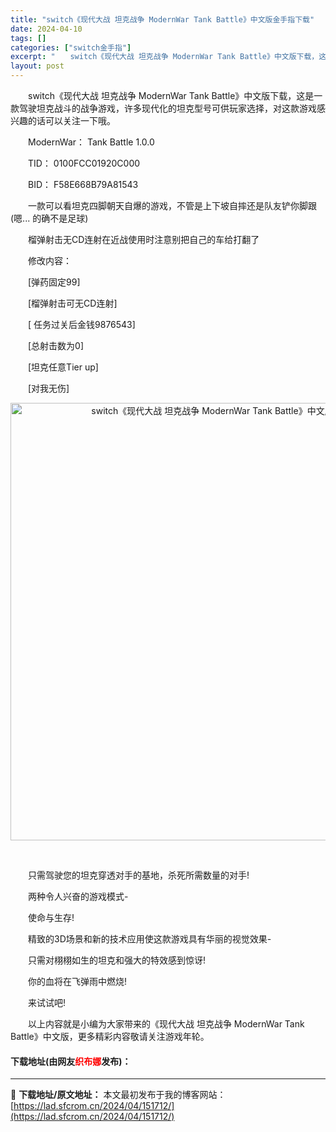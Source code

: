 ```yaml
---
title: "switch《现代大战 坦克战争 ModernWar Tank Battle》中文版金手指下载"
date: 2024-04-10
tags: []
categories: ["switch金手指"]
excerpt: "　　switch《现代大战 坦克战争 ModernWar Tank Battle》中文版下载，这是一款驾驶坦克战斗的战争游戏，许多现代化的坦克型号可供玩家选择，对这款游戏感兴趣的话可以关注一下哦。 　　ModernWar： Tank Battle 1.0.0 　　TID： 0100FCC01920C&hellip;"
layout: post
---
```


 <p>　　switch《现代大战 坦克战争 ModernWar Tank Battle》中文版下载，这是一款驾驶坦克战斗的战争游戏，许多现代化的坦克型号可供玩家选择，对这款游戏感兴趣的话可以关注一下哦。</p> <p>　　ModernWar： Tank Battle 1.0.0</p> <p>　　TID： 0100FCC01920C000</p> <p>　　BID： F58E668B79A81543</p> <p>　　一款可以看坦克四脚朝天自爆的游戏，不管是上下坡自摔还是队友铲你脚跟(嗯... 的确不是足球)</p> <p>　　榴弹射击无CD连射在近战使用时注意别把自己的车给打翻了</p> <p>　　修改内容：</p> <p>　　[弹药固定99]</p> <p>　　[榴弹射击可无CD连射]</p> <p>　　[ 任务过关后金钱9876543]</p> <p>　　[总射击数为0]</p> <p>　　[坦克任意Tier up]</p> <p>　　[对我无伤]</p> <div> <p align="center"><img align="" border="0" src="https://lad.sfcrom.cn/wp-content/uploads/2024/04/20240410_6615eb2bf24e0.webp" width="700" alt="switch《现代大战 坦克战争 ModernWar Tank Battle》中文版金手指下载" /></p></div> <p align="center">&nbsp;</p> <p>　　只需驾驶您的坦克穿透对手的基地，杀死所需数量的对手!</p> <p>　　两种令人兴奋的游戏模式-</p> <p>　　使命与生存!</p> <p>　　精致的3D场景和新的技术应用使这款游戏具有华丽的视觉效果-</p> <p>　　只需对栩栩如生的坦克和强大的特效感到惊讶!</p> <p>　　你的血将在飞弹雨中燃烧!</p> <p>　　来试试吧!</p> <p>　　以上内容就是小编为大家带来的《现代大战 坦克战争 ModernWar Tank Battle》中文版，更多精彩内容敬请关注游戏年轮。</p> <p><h4>下载地址(由网友<font color="red">织布娜</font>发布)：</h4></p> 

---
📖 **下载地址/原文地址：** 本文最初发布于我的博客网站：[https://lad.sfcrom.cn/2024/04/151712/](https://lad.sfcrom.cn/2024/04/151712/)
